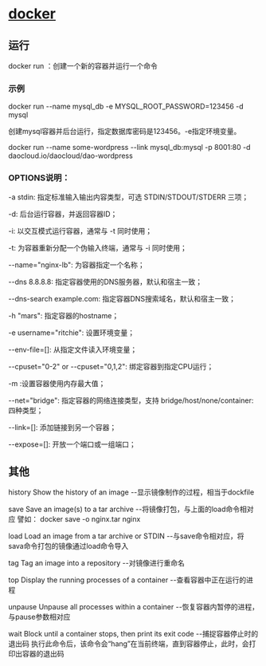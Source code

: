 ﻿# [docker](https://github.com/Qitas/docker)

## 运行

docker run ：创建一个新的容器并运行一个命令

### 示例 

docker run --name mysql_db -e MYSQL_ROOT_PASSWORD=123456 -d mysql

创建mysql容器并后台运行，指定数据库密码是123456。-e指定环境变量。

docker run --name some-wordpress  --link mysql_db:mysql -p 8001:80 -d daocloud.io/daocloud/dao-wordpress

### OPTIONS说明：

-a stdin: 指定标准输入输出内容类型，可选 STDIN/STDOUT/STDERR 三项；

-d: 后台运行容器，并返回容器ID；

-i: 以交互模式运行容器，通常与 -t 同时使用；

-t: 为容器重新分配一个伪输入终端，通常与 -i 同时使用；

--name="nginx-lb": 为容器指定一个名称；

--dns 8.8.8.8: 指定容器使用的DNS服务器，默认和宿主一致；

--dns-search example.com: 指定容器DNS搜索域名，默认和宿主一致；

-h "mars": 指定容器的hostname；

-e username="ritchie": 设置环境变量；

--env-file=[]: 从指定文件读入环境变量；

--cpuset="0-2" or --cpuset="0,1,2": 绑定容器到指定CPU运行；

-m :设置容器使用内存最大值；

--net="bridge": 指定容器的网络连接类型，支持 bridge/host/none/container: 四种类型；

--link=[]: 添加链接到另一个容器；

--expose=[]: 开放一个端口或一组端口；


## 其他

history   Show the history of an image
              --显示镜像制作的过程，相当于dockfile

save      Save an image(s) to a tar archive
              --将镜像打包，与上面的load命令相对应
              譬如：
              docker save -o nginx.tar nginx

load      Load an image from a tar archive or STDIN
              --与save命令相对应，将sava命令打包的镜像通过load命令导入

tag       Tag an image into a repository
              --对镜像进行重命名

top       Display the running processes of a container
              --查看容器中正在运行的进程

unpause   Unpause all processes within a container
              --恢复容器内暂停的进程，与pause参数相对应

wait      Block until a container stops, then print its exit code
              --捕捉容器停止时的退出码
              执行此命令后，该命令会“hang”在当前终端，直到容器停止，此时，会打印出容器的退出码